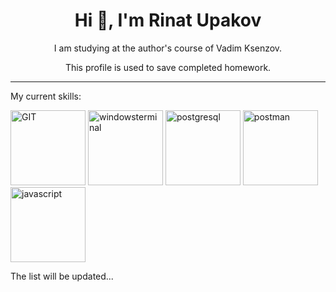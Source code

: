 <h1 align="center"> Hi 👋, I'm <strong>Rinat Upakov</strong></h1>

<p align="center">I am studying at the author's course of Vadim Ksenzov.</p>  
<p align="center">This profile is used to save completed homework.</p>

____

<p>My current skills:</p>  
<div><img src="https://simpleicons.org/icons/git.svg"  alt="GIT" title="GIT" width="120" style="user-select: none"/>
<img src="https://simpleicons.org/icons/windowsterminal.svg"  alt="windowsterminal" title="Linux and Windows terminal" width="120" style="user-select: none"/>
<img src="https://simpleicons.org/icons/postgresql.svg"  alt="postgresql" title="PostgreSQL" width="120" style="user-select: none"/>
<img src="https://simpleicons.org/icons/postman.svg"  alt="postman" title="Postman" width="120" style="user-select: none"/>
<img src="https://simpleicons.org/icons/javascript.svg"  alt="javascript" title="JavaScript basics" width="120" style="user-select: none"/></div>
<p>The list will be updated...</p>

<!--
**RinatUpakov/RinatUpakov** is a ✨ _special_ ✨ repository because its `README.md` (this file) appears on your GitHub profile.

Here are some ideas to get you started:

- 🔭 I’m currently working on ...
- 🌱 I’m currently learning ...
- 👯 I’m looking to collaborate on ...
- 🤔 I’m looking for help with ...
- 💬 Ask me about ...
- 📫 How to reach me: ...
- 😄 Pronouns: ...
- ⚡ Fun fact: ...
-->
